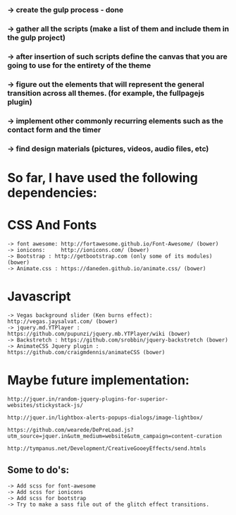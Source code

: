 ### -> create the gulp process  - done
### -> gather all the scripts (make a list of them and include them in the gulp project)
### -> after insertion of such scripts define the canvas that you are going to use for the entirety of the theme
### -> figure out the elements that will represent the general transition across all themes. (for example, the fullpagejs plugin)
### -> implement other commonly recurring elements such as the contact form and the timer
### -> find design materials (pictures, videos, audio files, etc)   


# So far, I have used the following dependencies:

# CSS And Fonts
    -> font awesome: http://fortawesome.github.io/Font-Awesome/ (bower)
    -> ionicons:     http://ionicons.com/ (bower)
    -> Bootstrap : http://getbootstrap.com (only some of its modules) (bower)
    -> Animate.css : https://daneden.github.io/animate.css/ (bower)

# Javascript
    -> Vegas background slider (Ken burns effect): http://vegas.jaysalvat.com/ (bower)
    -> jquery.md.YTPlayer : https://github.com/pupunzi/jquery.mb.YTPlayer/wiki (bower)
    -> Backstretch : https://github.com/srobbin/jquery-backstretch (bower)
    -> AnimateCSS Jquery plugin : https://github.com/craigmdennis/animateCSS (bower)




# Maybe future implementation:
    http://jquer.in/random-jquery-plugins-for-superior-websites/stickystack-js/

    http://jquer.in/lightbox-alerts-popups-dialogs/image-lightbox/

    https://github.com/wearede/DePreLoad.js?utm_source=jquer.in&utm_medium=website&utm_campaign=content-curation

    http://tympanus.net/Development/CreativeGooeyEffects/send.htmls


## Some to do's:

    -> Add scss for font-awesome
    -> Add scss for ionicons
    -> Add scss for bootstrap
    -> Try to make a sass file out of the glitch effect transitions.